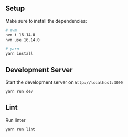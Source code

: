 ## Setup

Make sure to install the dependencies:

```bash
# nvm
nvm i 16.14.0
nvm use 16.14.0

# yarn
yarn install
```

## Development Server

Start the development server on `http://localhost:3000`

```bash
yarn run dev
```

## Lint

Run linter

```bash
yarn run lint
```